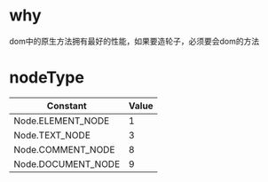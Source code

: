 # why

dom中的原生方法拥有最好的性能，如果要造轮子，必须要会dom的方法

# nodeType

Constant | Value
---|---
Node.ELEMENT_NODE | 1
Node.TEXT_NODE | 3
Node.COMMENT_NODE | 8
Node.DOCUMENT_NODE | 9
